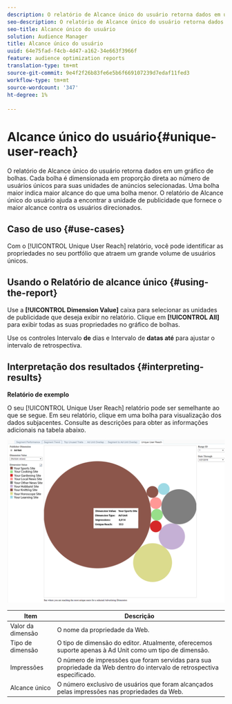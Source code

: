 ```yaml
---
description: O relatório de Alcance único do usuário retorna dados em um gráfico de bolhas. Cada bolha é dimensionada em proporção direta ao número de usuários únicos para suas unidades de anúncios selecionadas. Uma bolha maior indica maior alcance do que uma bolha menor. O relatório de Alcance único do usuário ajuda a encontrar a unidade de publicidade que fornece o maior alcance contra os usuários direcionados.
seo-description: O relatório de Alcance único do usuário retorna dados em um gráfico de bolhas. Cada bolha é dimensionada em proporção direta ao número de usuários únicos para suas unidades de anúncios selecionadas. Uma bolha maior indica maior alcance do que uma bolha menor. O relatório de Alcance único do usuário ajuda a encontrar a unidade de publicidade que fornece o maior alcance contra os usuários direcionados.
seo-title: Alcance único do usuário
solution: Audience Manager
title: Alcance único do usuário
uuid: 64e75fad-f4cb-4d47-a162-34e663f3966f
feature: audience optimization reports
translation-type: tm+mt
source-git-commit: 9e4f2f26b83fe6e5b6f669107239d7edaf11fed3
workflow-type: tm+mt
source-wordcount: '347'
ht-degree: 1%

---
```



# Alcance único do usuário{#unique-user-reach}

O relatório de Alcance único do usuário retorna dados em um gráfico de bolhas. Cada bolha é dimensionada em proporção direta ao número de usuários únicos para suas unidades de anúncios selecionadas. Uma bolha maior indica maior alcance do que uma bolha menor. O relatório de Alcance único do usuário ajuda a encontrar a unidade de publicidade que fornece o maior alcance contra os usuários direcionados.

## Caso de uso {#use-cases}

Com o [!UICONTROL Unique User Reach] relatório, você pode identificar as propriedades no seu portfólio que atraem um grande volume de usuários únicos.

## Usando o Relatório de alcance único {#using-the-report}

Use a **[!UICONTROL Dimension Value]** caixa para selecionar as unidades de publicidade que deseja exibir no relatório. Clique em **[!UICONTROL All]** para exibir todas as suas propriedades no gráfico de bolhas.

Use os controles Intervalo **de** dias e Intervalo de **datas até** para ajustar o intervalo de retrospectiva.

## Interpretação dos resultados {#interpreting-results}

**Relatório de exemplo**

O seu [!UICONTROL Unique User Reach] relatório pode ser semelhante ao que se segue. Em seu relatório, clique em uma bolha para visualização dos dados subjacentes. Consulte as descrições para obter as informações adicionais na tabela abaixo.

![](assets/publisher_unique_user_reach.png)

| Item | Descrição |
|--- |--- |
| Valor da dimensão | O nome da propriedade da Web. |
| Tipo de dimensão | O tipo de dimensão do editor. Atualmente, oferecemos suporte apenas à Ad Unit como um tipo de dimensão. |
| Impressões | O número de impressões que foram servidas para sua propriedade da Web dentro do intervalo de retrospectiva especificado. |
| Alcance único | O número exclusivo de usuários que foram alcançados pelas impressões nas propriedades da Web. |